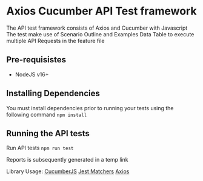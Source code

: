 # Axios Cucumber API Test framework

The API test framework consists of Axios and Cucumber with Javascript
The test make use of Scenario Outline and Examples Data Table to execute multiple API Requests in the feature file

## Pre-requisistes

- NodeJS v16+

## Installing Dependencies

You must install dependencies prior to running your tests using the following command
`npm install`

## Running the API tests

Run API tests
`npm run test`

Reports is subsequently generated in a temp link

Library Usage:
[CucumberJS](https://cucumber.io/docs/installation/javascript/) 
[Jest Matchers](https://jestjs.io/docs/using-matchers)
[Axios](https://github.com/axios/axios)
